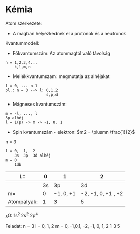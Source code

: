 # Kémia

Atom szerkezete:
* A magban helyezkednek el a protonok és a neutronok

Kvantummodell:
* Főkvantumszám: Az atommagtól való távolság
``` 
n = 1,2,3,4...
    k,l,m,n
```

* Mellékkvantumszam: megmutatja az alhéjakat
```
l = 0, ... n-1
pl.: n = 3 --> l: 0,1,2
                  s,p,d
```

* Mágneses kvantumszám:
```
m = -l, ..., l
3p alhéj
l = 1(p) -> m -> -1, 0, 1
```

* Spin kvantumszám - elektron:
$m2 = \plusmn \frac{1}{2}$

n = 3
```
l = 0,  1,  2
    3s  3p  3d alhéj
m = 0   
    1db
```

|L=| 0 | 1 | 2 |
|-----|-----|-----|-----|
||3s|3p|3d|
|m=|0|-1, 0, +1|-2, -1, 0, +1 , +2|
|Atompalyak:|1|3|5|

<sub>8</sub>O: 1s<sup>2</sup> 2s<sup>2</sup> 2p<sup>4</sup>


Feladat:
n = 3
l = 0, 1, 2
m = 0, -1,0,1, -2, -1, 0, 1, 2
    1 3  5 

